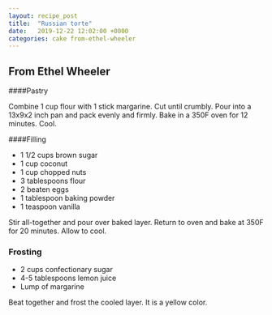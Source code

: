 ```yaml
---
layout: recipe_post
title:  "Russian torte"
date:   2019-12-22 12:02:00 +0000
categories: cake from-ethel-wheeler
---
```


## From Ethel Wheeler
####Pastry

Combine 1 cup flour with 1 stick margarine. Cut until crumbly. Pour into a 13x9x2 inch pan and pack evenly and firmly. Bake in a 350F oven for 12 minutes. Cool.

####Filling
* 1 1/2 cups brown sugar
* 1 cup coconut
* 1 cup chopped nuts
* 3 tablespoons flour
* 2 beaten eggs
* 1 tablespoon baking powder
* 1 teaspoon vanilla


 Stir all-together and pour over baked layer. Return to oven and bake at 350F for 20 minutes. Allow to cool.

### Frosting
* 2 cups confectionary sugar
* 4-5 tablespoons lemon juice
* Lump of margarine


Beat together and frost the cooled layer. It is a yellow color.
